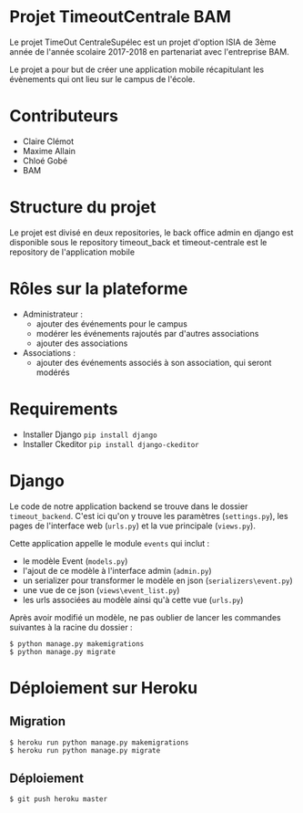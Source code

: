 # Projet TimeoutCentrale BAM

Le projet TimeOut CentraleSupélec est un projet d'option ISIA de 3ème année de l'année scolaire 2017-2018 en partenariat avec l'entreprise BAM.

Le projet a pour but de créer une application mobile récapitulant les évènements qui ont lieu sur le campus de l'école.

# Contributeurs

* Claire Clémot
* Maxime Allain
* Chloé Gobé
* BAM

# Structure du projet

Le projet est divisé en deux repositories, le back office admin en django est disponible sous le repository timeout_back et timeout-centrale est le repository de l'application mobile

# Rôles sur la plateforme

* Administrateur :
  * ajouter des événements pour le campus
  * modérer les événements rajoutés par d'autres associations
  * ajouter des associations
* Associations :
  * ajouter des événements associés à son association, qui seront modérés

# Requirements

* Installer Django `pip install django`
* Installer Ckeditor `pip install django-ckeditor`

# Django

Le code de notre application backend se trouve dans le dossier `timeout_backend`. C'est ici qu'on y trouve les paramètres (`settings.py`), les pages de l'interface web (`urls.py`) et la vue principale (`views.py`).

Cette application appelle le module `events` qui inclut :
* le modèle Event (`models.py`)
* l'ajout de ce modèle à l'interface admin (`admin.py`)
* un serializer pour transformer le modèle en json (`serializers\event.py`)
* une vue de ce json (`views\event_list.py`)
* les urls associées au modèle ainsi qu'à cette vue (`urls.py`)

Après avoir modifié un modèle, ne pas oublier de lancer les commandes suivantes à la racine du dossier :

    $ python manage.py makemigrations
    $ python manage.py migrate
    
    
# Déploiement sur Heroku

## Migration

    $ heroku run python manage.py makemigrations
    $ heroku run python manage.py migrate
    
## Déploiement
    
    $ git push heroku master
